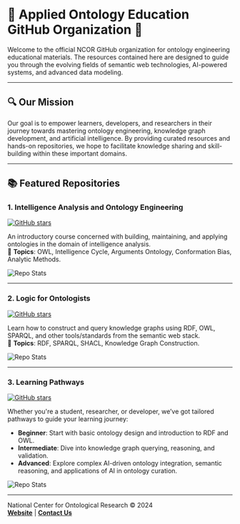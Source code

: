 # 🌟 Applied Ontology Education GitHub Organization 🌟

Welcome to the official NCOR GitHub organization for ontology engineering educational materials. The resources contained here are designed to guide you through the evolving fields of semantic web technologies, AI-powered systems, and advanced data modeling.

---

## 🔍 **Our Mission**
Our goal is to empower learners, developers, and researchers in their journey towards mastering ontology engineering, knowledge graph development, and artificial intelligence. By providing curated resources and hands-on repositories, we hope to facilitate knowledge sharing and skill-building within these important domains.

---

## 📚 **Featured Repositories**

### 1. **Intelligence Analysis and Ontology Engineering**  
[![GitHub stars](https://img.shields.io/github/stars/Applied-Ontology-Education/Ontology-and-Intel-Analysis-Fall-2024?style=social)]([https://github.com/your-organization/Ontology-Engineering-101](https://github.com/Applied-Ontology-Education/Ontology-and-Intel-Analysis-Fall-2024))

An introductory course concerned with building, maintaining, and applying ontologies in the domain of intelligence analysis.  
🚀 **Topics**: OWL, Intelligence Cycle, Arguments Ontology, Conformation Bias, Analytic Methods.  

![Repo Stats](https://github-readme-stats.vercel.app/api/pin/?username=Applied-Ontology-Education&repo=Ontology-and-Intel-Analysis-Fall-2024&theme=dark&show_owner=true&show_icons=true)

---

### 2. **Logic for Ontologists**  
[![GitHub stars](https://img.shields.io/github/stars/Applied-Ontology-Education/Logic-for-Ontologists-Fall-2024?style=social)](https://github.com/Applied-Ontology-Education/Logic-for-Ontologists-Fall-2024)

Learn how to construct and query knowledge graphs using RDF, OWL, SPARQL, and other tools/standards from the semantic web stack.  
🧠 **Topics**: RDF, SPARQL, SHACL, Knowledge Graph Construction.  

![Repo Stats](https://github-readme-stats.vercel.app/api/pin/?username=Applied-Ontology-Education&repo=Logic-for-Ontologists-Fall-2024&theme=dark&show_owner=true&show_icons=true)

---

### 3. **Learning Pathways**
[![GitHub stars](https://img.shields.io/github/stars/Applied-Ontology-Education/ncor-ontology-pathways?style=social)](https://github.com/Applied-Ontology-Education/ncor-ontology-pathways)

Whether you're a student, researcher, or developer, we’ve got tailored pathways to guide your learning journey:
- **Beginner**: Start with basic ontology design and introduction to RDF and OWL.
- **Intermediate**: Dive into knowledge graph querying, reasoning, and validation.
- **Advanced**: Explore complex AI-driven ontology integration, semantic reasoning, and applications of AI in ontology curation.
  
![Repo Stats](https://github-readme-stats.vercel.app/api/pin/?username=Applied-Ontology-Education&repo=ncor-ontology-pathways&theme=dark&show_owner=true&show_icons=true)

---

National Center for Ontological Research © 2024  
**[Website]([https://your-organization-website.com](https://ncor-organization.github.io/NCOR-Test/))** | **[Contact Us](mailto:johnbeve@buffalo.edu)**

